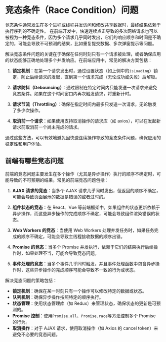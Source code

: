 # 竞态条件（Race Condition）问题

竞态条件通常发生在多个进程或线程并发访问和修改共享数据时，最终结果依赖于执行序列的不确定性。
在前端开发中，快速连续点击导致的多次网络请求也可以被视为一种竞态条件，因为多个请求几乎同时发出，它们的响应顺序和时间是不确定的，可能会导致不可预测的结果，比如重复提交数据、多次弹窗提示等问题。

解决竞态条件问题的关键在于确保在任何时刻只有一个请求被处理，或者确保应用的状态能够正确地处理多个并发响应。在前端应用中，常见的解决方案包括：

1. **锁定机制**：在第一个请求发出时，通过设置状态（如上例中的`isLoading`）锁定，防止后续请求的发起，直到第一个请求完成（无论成功或失败）后解锁。

2. **请求防抖（Debouncing）**：通过限制在特定时间内只能发送一次请求来避免竞态条件。如果在这个时间窗口内再次触发请求，将重新计时。

3. **请求节流（Throttling）**：确保在指定时间内最多只发送一次请求，无论触发了多少次操作。

4. **取消前一个请求**：如果使用支持取消操作的请求库（如 axios），可以在发起新请求前取消前一个尚未完成的请求。

通过这些方法，可以有效地避免因快速连续操作导致的竞态条件问题，确保应用的稳定性和用户体验。

## 前端有哪些竞态问题

前端的竞态问题主要发生在多个操作（尤其是异步操作）执行的顺序不确定时，可能导致的不可预期的结果。常见的前端竞态问题包括：

1. **AJAX 请求的竞态**：当多个 AJAX 请求几乎同时发出，但返回的顺序不确定，可能会导致页面展示的数据是错误的或者过时的。

2. **组件状态的竞态**：在 React、Vue 等前端框架中，如果组件的状态更新依赖于异步操作，而这些异步操作的完成顺序不确定，可能会导致组件渲染错误的状态。

3. **Web Workers 的竞态**：当使用 Web Workers 处理并发任务时，如果任务完成的顺序不确定，可能会导致主线程接收数据的顺序出错。

4. **Promise 的竞态**：当多个 Promise 并发执行，依赖于它们的结果执行后续操作时，如果处理不当，可能会导致竞态问题。

5. **事件处理的竞态**：当多个事件几乎同时触发，并且事件处理函数中包含异步操作时，这些异步操作的完成顺序可能会导致不一致的行为或状态。

解决竞态问题的策略包括：

- **锁定机制**：确保在某一时刻只有一个操作可以修改特定的数据或状态。
- **队列机制**：确保异步操作按照特定的顺序执行。
- **状态管理**：使用状态管理库（如 Redux）来管理状态，确保状态的更新是可预测的。
- **Promise 控制**：使用`Promise.all`、`Promise.race`等方法控制多个 Promise 的行为。
- **取消操作**：对于 AJAX 请求，使用取消操作（如 Axios 的 cancel token）来避免不必要的竞态问题。
